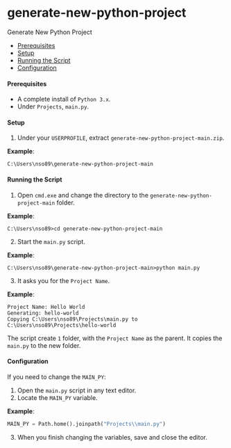 # generate-new-python-project
Generate New Python Project 

* [Prerequisites](#prerequisites)
* [Setup](#setup)
* [Running the Script](#running-the-script)
* [Configuration](#configuration)

#### <a name="prerequisites"></a>Prerequisites
* A complete install of `Python 3.x`.
* Under `Projects`, `main.py`.

#### <a name="setup"></a>Setup
1. Under your `USERPROFILE`, extract `generate-new-python-project-main.zip`.

**Example**:
```batch
C:\Users\nso89\generate-new-python-project-main
```
#### <a name="running-the-script"></a>Running the Script
1. Open `cmd.exe` and change the directory to the `generate-new-python-project-main` folder.

**Example**:
```batch
C:\Users\nso89>cd generate-new-python-project-main
```
2. Start the `main.py` script.

**Example**:
```batch
C:\Users\nso89\generate-new-python-project-main>python main.py
```

3. It asks you for the `Project Name`.

**Example**:
```batch
Project Name: Hello World
Generating: hello-world
Copying C:\Users\nso89\Projects\main.py to C:\Users\nso89\Projects\hello-world
```
The script create `1` folder, with the `Project Name` as the parent. It copies the `main.py` to the new folder.

#### <a name="configuration"></a>Configuration
If you need to change the `MAIN_PY`:

1. Open the `main.py` script in any text editor.
2. Locate the `MAIN_PY` variable.

**Example**:
```python
MAIN_PY = Path.home().joinpath("Projects\\main.py")
```
3. When you finish changing the variables, save and close the editor.
